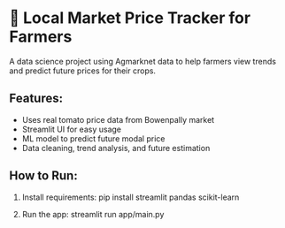 # 🌾 Local Market Price Tracker for Farmers

A data science project using Agmarknet data to help farmers view trends and predict future prices for their crops.

## Features:
- Uses real tomato price data from Bowenpally market
- Streamlit UI for easy usage
- ML model to predict future modal price
- Data cleaning, trend analysis, and future estimation

## How to Run:
1. Install requirements:
   pip install streamlit pandas scikit-learn

2. Run the app:
   streamlit run app/main.py
